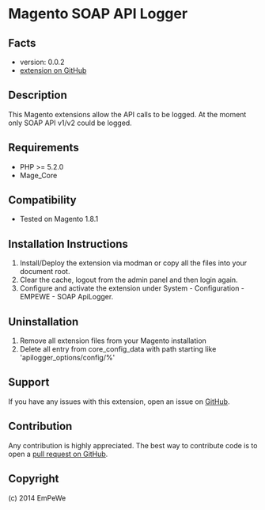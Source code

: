 Magento SOAP API Logger
=======================

Facts
-----
- version: 0.0.2
- [extension on GitHub](https://github.com/EmPeWe/magento-api-logger)

Description
-----------
This Magento extensions allow the API calls to be logged. At the moment only SOAP API v1/v2 could be logged.

Requirements
------------
- PHP >= 5.2.0
- Mage_Core

Compatibility
-------------
- Tested on Magento 1.8.1

Installation Instructions
-------------------------
1. Install/Deploy the extension via modman or copy all the files into your document root.
2. Clear the cache, logout from the admin panel and then login again.
3. Configure and activate the extension under System - Configuration - EMPEWE - SOAP ApiLogger.

Uninstallation
--------------
1. Remove all extension files from your Magento installation
2. Delete all entry from core_config_data with path starting like 'apilogger_options/config/%'

Support
-------
If you have any issues with this extension, open an issue on [GitHub](https://github.com/EmPeWe/magento-api-logger/issues).

Contribution
------------
Any contribution is highly appreciated. The best way to contribute code is to open a [pull request on GitHub](https://help.github.com/articles/using-pull-requests).

Copyright
---------
(c) 2014 EmPeWe
